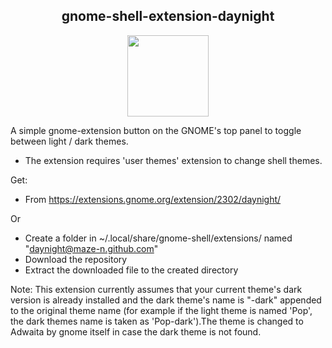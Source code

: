 <h2 align="center">gnome-shell-extension-daynight</h2>
<p align="center"><img src="https://raw.githubusercontent.com/maze-n/gnome-shell-extension-daynight/master/src/logo.png" width="130"></p>

A simple gnome-extension button on the GNOME's top panel to toggle between light / dark themes.
 - The extension requires 'user themes' extension to change shell themes.

Get:
 - From https://extensions.gnome.org/extension/2302/daynight/

 Or
 
 - Create a folder in ~/.local/share/gnome-shell/extensions/ named "daynight@maze-n.github.com"
 - Download the repository
 - Extract the downloaded file to the created directory

Note: This extension currently assumes that your current theme's dark version is already installed and the dark theme's name is "-dark" appended to the original theme name (for example if the light theme is named 'Pop', the dark themes name is taken as 'Pop-dark').The theme is changed to Adwaita by gnome itself in case the dark theme is not found.
